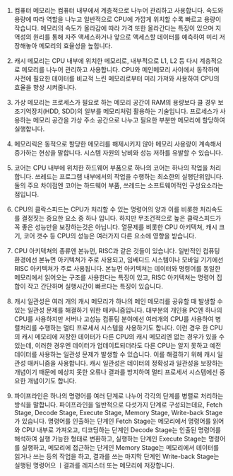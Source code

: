 1. 컴퓨터 메모리는 컴퓨터 내부에서 계층적으로 나누어 관리하고 사용합니다.
   속도와 용량에 따라 역할을 나누고 일반적으로 CPU에 가깝게 위치할 수록 빠르고 용량이 작습니다.
   메모리의 속도가 올라감에 따라 가격 또한 올라간다는 특징이 있으며
   지역성의 원리를 통해 자주 액세스하거나 앞으로 액세스할 데이터를 예측하여 미리 저장해놓아 메모리의 효율성을 높힙니다.

2. 캐시 메모리는 CPU 내부에 위치한 메모리로, 내부적으로 L1, L2 등 다시 계층적으로 메모리를 나누어 관리하고 사용합니다.
   CPU와 메인메모리 사이에서 동작하며 사전에 필요한 데이터를 비교적 느린 메모리로부터 미리 가져와 사용하여 CPU의 효율을 향상 시켜줍니다.

3. 가상 메모리는 프로세스가 필요로 하는 메모리 공간이 RAM의 용량보다 클 경우 보조기억장치(HDD, SDD)의 일부를 메모리처럼 활용하는 기술입니다. 프로세스가 사용하는 메모리 공간을 가상 주소 공간으로 나누고 필요한 부분만 메모리에 할당하여 실행합니다.

4. 메모리릭은 동적으로 할당한 메모리를 해제시키지 않아 메모리 사용량이 계속해서 증가하는 현상을 말합니다. 시스템 자원의 낭비와 성능 저하를 유발할 수 있습니다.

5. 코어는 CPU 내부에 위치한 하드웨어 부품으로 하나의 코어는 하나의 작업을 처리합니다. 쓰레드는 프로그램 내부에서의 작업을 수행하는 최소한의 실행단위입니다. 둘의 주요 차이점엔 코어는 하드웨어 부품, 쓰레드는 소프트웨어적인 구성요소라는 점입니다.

6. CPU의 클락스피드는 CPU가 처리할 수 있는 명령어의 양과 이를 비롯한 처리속도를 결정짓는 중요한 요소 중 하나 입니다.
   하지만 무조건적으로 높은 클락스피드가 꼭 좋은 성능만을 보장하는것은 아닙니다. 열문제를 비롯한 CPU 아키텍쳐, 캐시 크기, 코어 갯수 등 CPU의 성능은 여러가지 다른 요소에 영향을 받습니다.

7. CPU 아키텍쳐의 종류엔 본뉴먼, RISC과 같은 것들이 있습니다. 일반적인 컴퓨팅 환경에선 본뉴먼 아키텍쳐가 주로 사용되고, 임베디드 시스템이나 모바일 기기에선 RISC 아키텍쳐가 주로 사용됩니다. 본뉴먼 아키텍쳐는 데이터와 명령어를 동일한 메모리에서 읽어오는 구조를 사용한다는 특징이 있고, RISC 아키텍쳐는 명령어 집합이 작고 간단하며 실행시간이 빠르다는 특징이 있습니다.

8. 캐시 일관성은 여러 개의 캐시 메모리가 하나의 메인 메모리를 공유할 때 발생할 수 있는 일관성 문제를 해결하기 위한 매커니즘입니다.
대부분의 개인용 PC엔 하나의 CPU를 사용하지만 서버나 고성능 컴퓨팅 분야에선 여러개의 CPU를 사용하여 병렬처리를 수행하는 멀티 프로세서 시스템을 사용하기도 합니다. 이런 경우 한 CPU의 캐시 메모리에 저장한 데이터가 다른 CPU의 캐시 메모리엔 없는 경우가 있을 수 있는데, 이러한 경우엔 데이터가 업데이트되더라도 다른 CPU는 알지 못하고 예전 데이터를 사용하는 일관성 문제가 발생할 수 있습니다.
이를 해결하기 위해 캐시 일관성 매커니즘을 사용합니다. 캐시 일관성은 데이터의 정확성과 일관성을 보장하는 개념이기 때문에 예상치 못한 오류나 결과를 방지하여 멀티 프로세서 시스템에선 중요한 개념이기도 합니다.

9. 파이프라인은 하나의 명령어를 여러 단계로 나누어 각각의 단계를 병렬로 처리하는 방식을 말합니다. 파이프라인을 일반적으로 다섯가지 단계로 구성되는데요, Fetch Stage, Decode Stage, Execute Stage, Memory Stage, Write-back Stage가 있습니다.
명령어를 인출하는 단계인 Fetch Stage는 메모리에서 명령어를 읽어와 CPU 내부로 가져오고, 디코딩하는 단계인 Decode Stage는 인출된 명령어를 해석하여 실행 가능한 형태로 변환하고, 실행하는 단계인 Execute Stage는 명령어를 실행하고, 메모리에 접근하는 단게인 Memory Stage는 메모리에서 데이터를 읽거나 쓰는 등의 작업을 하고, 결과를 쓰는 마지막 단계인 Write-back Stage는 실행된 명령어으 ㅣ결과를 레지스터 또는 메모리에 저장합니다.